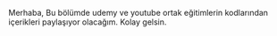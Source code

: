Merhaba, Bu bölümde udemy ve youtube ortak eğitimlerin kodlarından içerikleri paylaşıyor olacağım. Kolay gelsin.

